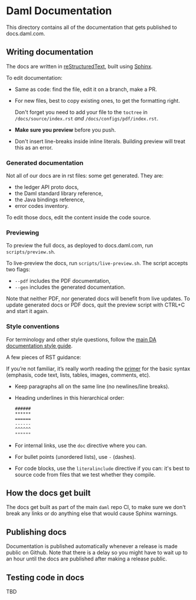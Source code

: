 # Daml Documentation

This directory contains all of the documentation that gets published to docs.daml.com.

## Writing documentation

The docs are written in [reStructuredText](http://docutils.sourceforge.net/rst.html), built using [Sphinx](http://www.sphinx-doc.org/en/master/).

To edit documentation:

- Same as code: find the file, edit it on a branch, make a PR.
- For new files, best to copy existing ones, to get the formatting right. 

  Don't forget you need to add your file to the `toctree` in `/docs/source/index.rst` *and* `/docs/configs/pdf/index.rst`.
- **Make sure you preview** before you push.
- Don't insert line-breaks inside inline literals. Building preview will treat this as an error.

### Generated documentation

Not all of our docs are in rst files: some get generated. They are:

- the ledger API proto docs,
- the Daml standard library reference,
- the Java bindings reference,
- error codes inventory.

To edit those docs, edit the content inside the code source.

### Previewing

To preview the full docs, as deployed to docs.daml.com, run `scripts/preview.sh`.

To live-preview the docs, run `scripts/live-preview.sh`. The script accepts two flags:

- `--pdf` includes the PDF documentation,
- `--gen` includes the generated documentation.

Note that neither PDF, nor generated docs will benefit from live updates. 
To update generated docs or PDF docs, quit the preview script with CTRL+C and start it again.

### Style conventions

For terminology and other style questions, follow the [main DA documentation style guide](https://docs.google.com/document/d/1dwE45gyxWXqlr4VTq9mJVnmSyBQ8V30ItucWBbCbViQ/edit).

A few pieces of RST guidance:

If you’re not familiar, it’s really worth reading the [primer](http://www.sphinx-doc.org/en/master/usage/restructuredtext/basics.html) for the basic syntax (emphasis, code text, lists, tables, images, comments, etc).
- Keep paragraphs all on the same line (no newlines/line breaks).
- Heading underlines in this hierarchical order:

  ```
  ######
  ******
  ======
  ------
  ^^^^^^
  """"""
  ```
- For internal links, use the `doc` directive where you can. 
- For bullet points (unordered lists), use `-` (dashes).
- For code blocks, use the `literalinclude` directive if you can: it's best to source code from files that we test whether they compile.

## How the docs get built

The docs get built as part of the main `daml` repo CI, to make sure we don't break any links or do anything else that would cause Sphinx warnings.

## Publishing docs

Documentation is published automatically whenever a release is made
public on Github. Note that there is a delay so you might have to wait
up to an hour until the docs are published after making a release
public.

## Testing code in docs

TBD
